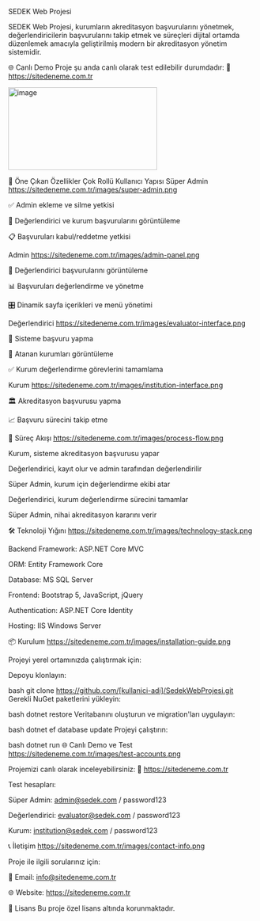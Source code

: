 SEDEK Web Projesi


SEDEK Web Projesi, kurumların akreditasyon başvurularını yönetmek, değerlendiricilerin başvurularını takip etmek ve süreçleri dijital ortamda düzenlemek amacıyla geliştirilmiş modern bir akreditasyon yönetim sistemidir.

🌐 Canlı Demo
Proje şu anda canlı olarak test edilebilir durumdadır:
🔗 https://sitedeneme.com.tr

<img width="301" height="167" alt="image" src="https://github.com/user-attachments/assets/c3efb05c-25eb-4570-b32b-541ac6df01ed" />


🚀 Öne Çıkan Özellikler
Çok Rollü Kullanıcı Yapısı
Süper Admin
https://sitedeneme.com.tr/images/super-admin.png

✅ Admin ekleme ve silme yetkisi

👥 Değerlendirici ve kurum başvurularını görüntüleme

📋 Başvuruları kabul/reddetme yetkisi

Admin
https://sitedeneme.com.tr/images/admin-panel.png

👀 Değerlendirici başvurularını görüntüleme

📊 Başvuruları değerlendirme ve yönetme

🎛️ Dinamik sayfa içerikleri ve menü yönetimi

Değerlendirici
https://sitedeneme.com.tr/images/evaluator-interface.png

📝 Sisteme başvuru yapma

🏢 Atanan kurumları görüntüleme

✅ Kurum değerlendirme görevlerini tamamlama

Kurum
https://sitedeneme.com.tr/images/institution-interface.png

🏛️ Akreditasyon başvurusu yapma

📈 Başvuru sürecini takip etme

📌 Süreç Akışı
https://sitedeneme.com.tr/images/process-flow.png

Kurum, sisteme akreditasyon başvurusu yapar

Değerlendirici, kayıt olur ve admin tarafından değerlendirilir

Süper Admin, kurum için değerlendirme ekibi atar

Değerlendirici, kurum değerlendirme sürecini tamamlar

Süper Admin, nihai akreditasyon kararını verir

🛠️ Teknoloji Yığını
https://sitedeneme.com.tr/images/technology-stack.png

Backend Framework: ASP.NET Core MVC

ORM: Entity Framework Core

Database: MS SQL Server

Frontend: Bootstrap 5, JavaScript, jQuery

Authentication: ASP.NET Core Identity

Hosting: IIS Windows Server

📦 Kurulum
https://sitedeneme.com.tr/images/installation-guide.png

Projeyi yerel ortamınızda çalıştırmak için:

Depoyu klonlayın:

bash
git clone https://github.com/[kullanici-adi]/SedekWebProjesi.git
Gerekli NuGet paketlerini yükleyin:

bash
dotnet restore
Veritabanını oluşturun ve migration'ları uygulayın:

bash
dotnet ef database update
Projeyi çalıştırın:

bash
dotnet run
🌐 Canlı Demo ve Test
https://sitedeneme.com.tr/images/test-accounts.png

Projemizi canlı olarak inceleyebilirsiniz:
🔗 https://sitedeneme.com.tr

Test hesapları:

Süper Admin: admin@sedek.com / password123

Değerlendirici: evaluator@sedek.com / password123

Kurum: institution@sedek.com / password123

📞 İletişim
https://sitedeneme.com.tr/images/contact-info.png

Proje ile ilgili sorularınız için:

📧 Email: info@sitedeneme.com.tr

🌐 Website: https://sitedeneme.com.tr

📄 Lisans
Bu proje özel lisans altında korunmaktadır.

